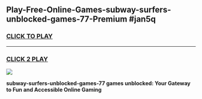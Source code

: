 
## Play-Free-Online-Games-subway-surfers-unblocked-games-77-Premium #jan5q
<h3>
<a href="https://premium.freeplayer.one?title=subway-surfers-unblocked-games-77&ref=8M">CLICK TO PLAY</a></h3>
<hr>

<h3>
<a href="https://premium.freeplayer.one?title=subway-surfers-unblocked-games-77&ref=8M">CLICK 2 PLAY</a>
  
</h3>

<a href="https://premium.freeplayer.one?title=subway-surfers-unblocked-games-77&ref=8M"><img src="https://clearcache.store/games.png"></a>


**subway-surfers-unblocked-games-77 games unblocked: Your Gateway to Fun and Accessible Online Gaming**
